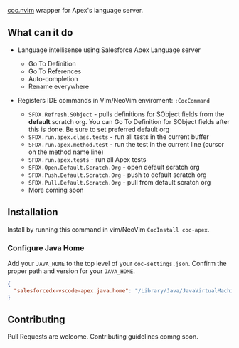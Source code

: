 [coc.nvim](https://github.com/neoclide/coc.nvim) wrapper for Apex's language server.

## What can it do

- Language intellisense using Salesforce Apex Language server
  - Go To Definition
  - Go To References
  - Auto-completion
  - Rename everywhere

- Registers IDE commands in Vim/NeoVim enviroment: `:CocCommand`
    - `SFDX.Refresh.SObject` - pulls definitions for SObject fields from the **default** scratch org. You can Go To Definition for SObject fields after this is done. Be sure to set preferred default org
    - `SFDX.run.apex.class.tests` - run all tests in the current buffer
    - `SFDX.run.apex.method.test` - run the test in the current line (cursor on the method name line)
    - `SFDX.run.apex.tests` - run all Apex tests
    - `SFDX.Open.Default.Scratch.Org` - open default scratch org
    - `SFDX.Push.Default.Scratch.Org` - push to default scratch org
    - `SFDX.Pull.Default.Scratch.Org` - pull from default scratch org
    - More coming soon

## Installation

Install by running this command in vim/NeoVim `CocInstall coc-apex`.

###  Configure Java Home
Add your `JAVA_HOME` to the top level of your `coc-settings.json`. Confirm the proper path and version for your `JAVA_HOME`.

```json
{
  "salesforcedx-vscode-apex.java.home": "/Library/Java/JavaVirtualMachines/jdk-11.0.7.jdk/Contents/Home"
}

```

## Contributing

Pull Requests are welcome. Contributing guidelines comng soon.
